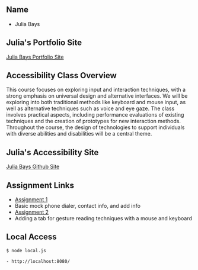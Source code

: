 ## Name
- Julia Bays

## Julia's Portfolio Site
[Julia Bays Portfolio Site](https://juliabays.github.io/JuliaBays/)

## Accessibility Class Overview

This course focuses on exploring input and interaction techniques, with a strong emphasis on universal design and alternative interfaces. We will be exploring into both traditional methods like keyboard and mouse input, as well as alternative techniques such as voice and eye gaze. The class involves practical aspects, including performance evaluations of existing techniques and the creation of prototypes for new interaction methods. Throughout the course, the design of technologies to support individuals with diverse abilities and disabilities will be a central theme.

## Julia's Accessibility Site
[Julia Bays Github Site](https://jbays1.github.io/JuliaBaysCPS592/)

## Assignment Links
- [Assignment 1](https://jbays1.github.io/JuliaBaysCPS592/assignment1) 
- Basic mock phone dialer, contact info, and add info
- [Assignment 2](https://jbays1.github.io/JuliaBaysCPS592/assignment2) 
- Adding a tab for gesture reading techniques with a mouse and keyboard

## Local Access
```bash
$ node local.js

- http://localhost:8080/
